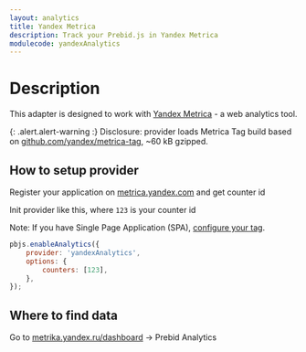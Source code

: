 ```yaml
---
layout: analytics
title: Yandex Metrica
description: Track your Prebid.js in Yandex Metrica
modulecode: yandexAnalytics
---
```


# Description

This adapter is designed to work with [Yandex Metrica](https://metrica.yandex.com/about) - a web analytics tool.

{: .alert.alert-warning :}
Disclosure: provider loads Metrica Tag build based on [github.com/yandex/metrica-tag](https://github.com/yandex/metrica-tag), ~60 kB gzipped.

## How to setup provider

Register your application on [metrica.yandex.com](https://metrica.yandex.com/) and get counter id

Init provider like this, where `123` is your counter id

Note: If you have Single Page Application (SPA), [configure your tag](https://yandex.com/support/metrica/code/counter-spa-setup.html).

```javascript
pbjs.enableAnalytics({
    provider: 'yandexAnalytics',
    options: {
        counters: [123],
    },
});
```

## Where to find data

Go to [metrika.yandex.ru/dashboard](https://metrika.yandex.ru/dashboard) -> Prebid Analytics
